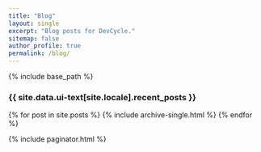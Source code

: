 ```yaml
---
title: "Blog"
layout: single
excerpt: "Blog posts for DevCycle."
sitemap: false
author_profile: true
permalink: /blog/
---
```


{% include base_path %}

<h3></h3>

<h3 class="archive__subtitle">{{ site.data.ui-text[site.locale].recent_posts }}</h3>

{% for post in site.posts %}
  {% include archive-single.html %}
{% endfor %}

{% include paginator.html %}
